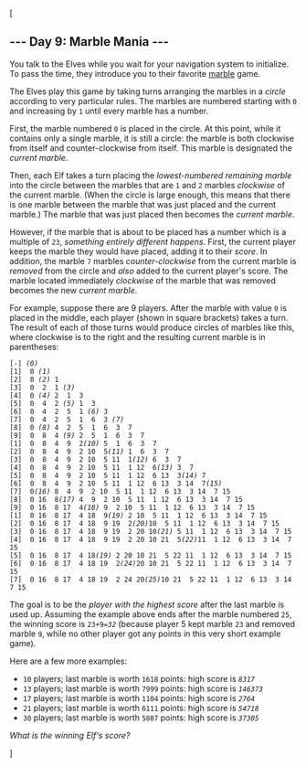 [<article class="day-desc"><h2>--- Day 9: Marble Mania ---</h2><p>You talk to the Elves while you wait for your navigation system to <span title="Do you have any idea how long it takes to load navigation data for all of time and space?!">initialize</span>. To pass the time, they introduce you to their favorite <a href="https://en.wikipedia.org/wiki/Marble_(toy)">marble</a> game.</p>
<p>The Elves play this game by taking turns arranging the marbles in a <em>circle</em> according to very particular rules. The marbles are numbered starting with <code>0</code> and increasing by <code>1</code> until every marble has a number.</p>
<p>First, the marble numbered <code>0</code> is placed in the circle. At this point, while it contains only a single marble, it is still a circle: the marble is both clockwise from itself and counter-clockwise from itself. This marble is designated the <em>current marble</em>.</p>
<p>Then, each Elf takes a turn placing the <em>lowest-numbered remaining marble</em> into the circle between the marbles that are <code>1</code> and <code>2</code> marbles <em>clockwise</em> of the current marble. (When the circle is large enough, this means that there is one marble between the marble that was just placed and the current marble.) The marble that was just placed then becomes the <em>current marble</em>.</p>
<p>However, if the marble that is about to be placed has a number which is a multiple of <code>23</code>, <em>something entirely different happens</em>. First, the current player keeps the marble they would have placed, adding it to their <em>score</em>. In addition, the marble <code>7</code> marbles <em>counter-clockwise</em> from the current marble is <em>removed</em> from the circle and <em>also</em> added to the current player's score. The marble located immediately <em>clockwise</em> of the marble that was removed becomes the new <em>current marble</em>.</p>
<p>For example, suppose there are 9 players. After the marble with value <code>0</code> is placed in the middle, each player (shown in square brackets) takes a turn. The result of each of those turns would produce circles of marbles like this, where clockwise is to the right and the resulting current marble is in parentheses:</p>
<pre><code>[-] <em>(0)</em>
[1]  0<em> (1)</em>
[2]  0<em> (2)</em> 1 
[3]  0  2  1<em> (3)</em>
[4]  0<em> (4)</em> 2  1  3 
[5]  0  4  2<em> (5)</em> 1  3 
[6]  0  4  2  5  1<em> (6)</em> 3 
[7]  0  4  2  5  1  6  3<em> (7)</em>
[8]  0<em> (8)</em> 4  2  5  1  6  3  7 
[9]  0  8  4<em> (9)</em> 2  5  1  6  3  7 
[1]  0  8  4  9  2<em>(10)</em> 5  1  6  3  7 
[2]  0  8  4  9  2 10  5<em>(11)</em> 1  6  3  7 
[3]  0  8  4  9  2 10  5 11  1<em>(12)</em> 6  3  7 
[4]  0  8  4  9  2 10  5 11  1 12  6<em>(13)</em> 3  7 
[5]  0  8  4  9  2 10  5 11  1 12  6 13  3<em>(14)</em> 7 
[6]  0  8  4  9  2 10  5 11  1 12  6 13  3 14  7<em>(15)</em>
[7]  0<em>(16)</em> 8  4  9  2 10  5 11  1 12  6 13  3 14  7 15 
[8]  0 16  8<em>(17)</em> 4  9  2 10  5 11  1 12  6 13  3 14  7 15 
[9]  0 16  8 17  4<em>(18)</em> 9  2 10  5 11  1 12  6 13  3 14  7 15 
[1]  0 16  8 17  4 18  9<em>(19)</em> 2 10  5 11  1 12  6 13  3 14  7 15 
[2]  0 16  8 17  4 18  9 19  2<em>(20)</em>10  5 11  1 12  6 13  3 14  7 15 
[3]  0 16  8 17  4 18  9 19  2 20 10<em>(21)</em> 5 11  1 12  6 13  3 14  7 15 
[4]  0 16  8 17  4 18  9 19  2 20 10 21  5<em>(22)</em>11  1 12  6 13  3 14  7 15 
[5]  0 16  8 17  4 18<em>(19)</em> 2 20 10 21  5 22 11  1 12  6 13  3 14  7 15 
[6]  0 16  8 17  4 18 19  2<em>(24)</em>20 10 21  5 22 11  1 12  6 13  3 14  7 15 
[7]  0 16  8 17  4 18 19  2 24 20<em>(25)</em>10 21  5 22 11  1 12  6 13  3 14  7 15
</code></pre>
<p>The goal is to be the <em>player with the highest score</em> after the last marble is used up. Assuming the example above ends after the marble numbered <code>25</code>, the winning score is <code>23+9=<em>32</em></code> (because player 5 kept marble <code>23</code> and removed marble <code>9</code>, while no other player got any points in this very short example game).</p>
<p>Here are a few more examples:</p>
<ul>
<li><code>10</code> players; last marble is worth <code>1618</code> points: high score is <em><code>8317</code></em></li>
<li><code>13</code> players; last marble is worth <code>7999</code> points: high score is <em><code>146373</code></em></li>
<li><code>17</code> players; last marble is worth <code>1104</code> points: high score is <em><code>2764</code></em></li>
<li><code>21</code> players; last marble is worth <code>6111</code> points: high score is <em><code>54718</code></em></li>
<li><code>30</code> players; last marble is worth <code>5807</code> points: high score is <em><code>37305</code></em></li>
</ul>
<p><em>What is the winning Elf's score?</em></p>
</article>]
